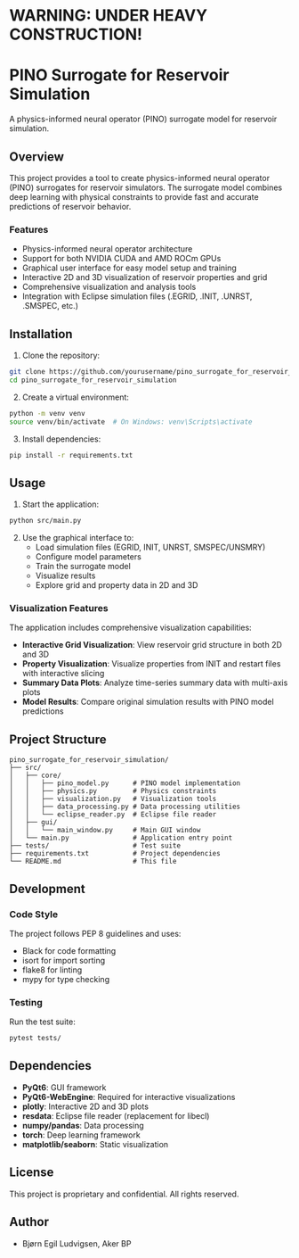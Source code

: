 # WARNING: UNDER HEAVY CONSTRUCTION!



# PINO Surrogate for Reservoir Simulation

A physics-informed neural operator (PINO) surrogate model for reservoir simulation.

## Overview

This project provides a tool to create physics-informed neural operator (PINO) surrogates for reservoir simulators. The surrogate model combines deep learning with physical constraints to provide fast and accurate predictions of reservoir behavior.

### Features

- Physics-informed neural operator architecture
- Support for both NVIDIA CUDA and AMD ROCm GPUs
- Graphical user interface for easy model setup and training
- Interactive 2D and 3D visualization of reservoir properties and grid
- Comprehensive visualization and analysis tools
- Integration with Eclipse simulation files (.EGRID, .INIT, .UNRST, .SMSPEC, etc.)

## Installation

1. Clone the repository:
```bash
git clone https://github.com/yourusername/pino_surrogate_for_reservoir_simulation.git
cd pino_surrogate_for_reservoir_simulation
```

2. Create a virtual environment:
```bash
python -m venv venv
source venv/bin/activate  # On Windows: venv\Scripts\activate
```

3. Install dependencies:
```bash
pip install -r requirements.txt
```

## Usage

1. Start the application:
```bash
python src/main.py
```

2. Use the graphical interface to:
   - Load simulation files (EGRID, INIT, UNRST, SMSPEC/UNSMRY)
   - Configure model parameters
   - Train the surrogate model
   - Visualize results
   - Explore grid and property data in 2D and 3D

### Visualization Features

The application includes comprehensive visualization capabilities:

- **Interactive Grid Visualization**: View reservoir grid structure in both 2D and 3D
- **Property Visualization**: Visualize properties from INIT and restart files with interactive slicing
- **Summary Data Plots**: Analyze time-series summary data with multi-axis plots
- **Model Results**: Compare original simulation results with PINO model predictions

## Project Structure

```
pino_surrogate_for_reservoir_simulation/
├── src/
│   ├── core/
│   │   ├── pino_model.py      # PINO model implementation
│   │   ├── physics.py         # Physics constraints
│   │   ├── visualization.py   # Visualization tools
│   │   ├── data_processing.py # Data processing utilities
│   │   └── eclipse_reader.py  # Eclipse file reader
│   ├── gui/
│   │   └── main_window.py     # Main GUI window
│   └── main.py                # Application entry point
├── tests/                     # Test suite
├── requirements.txt           # Project dependencies
└── README.md                  # This file
```

## Development

### Code Style

The project follows PEP 8 guidelines and uses:
- Black for code formatting
- isort for import sorting
- flake8 for linting
- mypy for type checking

### Testing

Run the test suite:
```bash
pytest tests/
```

## Dependencies

- **PyQt6**: GUI framework
- **PyQt6-WebEngine**: Required for interactive visualizations
- **plotly**: Interactive 2D and 3D plots
- **resdata**: Eclipse file reader (replacement for libecl)
- **numpy/pandas**: Data processing
- **torch**: Deep learning framework
- **matplotlib/seaborn**: Static visualization

## License

This project is proprietary and confidential. All rights reserved.

## Author

- Bjørn Egil Ludvigsen, Aker BP 

